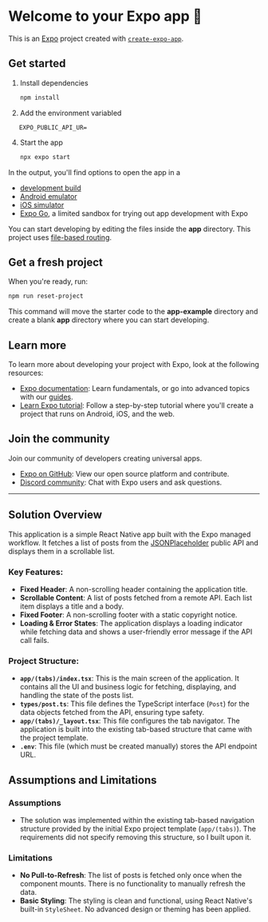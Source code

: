 # Welcome to your Expo app 👋

This is an [Expo](https://expo.dev) project created with [`create-expo-app`](https://www.npmjs.com/package/create-expo-app).

## Get started

1. Install dependencies

   ```bash
   npm install
   ```

2. Add the environment variabled 
```
   EXPO_PUBLIC_API_UR=
```

4. Start the app

   ```bash
   npx expo start
   ```

In the output, you'll find options to open the app in a

- [development build](https://docs.expo.dev/develop/development-builds/introduction/)
- [Android emulator](https://docs.expo.dev/workflow/android-studio-emulator/)
- [iOS simulator](https://docs.expo.dev/workflow/ios-simulator/)
- [Expo Go](https://expo.dev/go), a limited sandbox for trying out app development with Expo

You can start developing by editing the files inside the **app** directory. This project uses [file-based routing](https://docs.expo.dev/router/introduction).

## Get a fresh project

When you're ready, run:

```bash
npm run reset-project
```

This command will move the starter code to the **app-example** directory and create a blank **app** directory where you can start developing.

## Learn more

To learn more about developing your project with Expo, look at the following resources:

- [Expo documentation](https://docs.expo.dev/): Learn fundamentals, or go into advanced topics with our [guides](https://docs.expo.dev/guides).
- [Learn Expo tutorial](https://docs.expo.dev/tutorial/introduction/): Follow a step-by-step tutorial where you'll create a project that runs on Android, iOS, and the web.

## Join the community

Join our community of developers creating universal apps.

- [Expo on GitHub](https://github.com/expo/expo): View our open source platform and contribute.
- [Discord community](https://chat.expo.dev): Chat with Expo users and ask questions.

---

## Solution Overview

This application is a simple React Native app built with the Expo managed workflow. It fetches a list of posts from the [JSONPlaceholder](https://jsonplaceholder.typicode.com/posts) public API and displays them in a scrollable list.

### Key Features:

- **Fixed Header**: A non-scrolling header containing the application title.
- **Scrollable Content**: A list of posts fetched from a remote API. Each list item displays a title and a body.
- **Fixed Footer**: A non-scrolling footer with a static copyright notice.
- **Loading & Error States**: The application displays a loading indicator while fetching data and shows a user-friendly error message if the API call fails.

### Project Structure:

- **`app/(tabs)/index.tsx`**: This is the main screen of the application. It contains all the UI and business logic for fetching, displaying, and handling the state of the posts list.
- **`types/post.ts`**: This file defines the TypeScript interface (`Post`) for the data objects fetched from the API, ensuring type safety.
- **`app/(tabs)/_layout.tsx`**: This file configures the tab navigator. The application is built into the existing tab-based structure that came with the project template.
- **`.env`**: This file (which must be created manually) stores the API endpoint URL.

## Assumptions and Limitations

### Assumptions

- The solution was implemented within the existing tab-based navigation structure provided by the initial Expo project template (`app/(tabs)`). The requirements did not specify removing this structure, so I built upon it.

### Limitations

- **No Pull-to-Refresh**: The list of posts is fetched only once when the component mounts. There is no functionality to manually refresh the data.
- **Basic Styling**: The styling is clean and functional, using React Native's built-in `StyleSheet`. No advanced design or theming has been applied.
